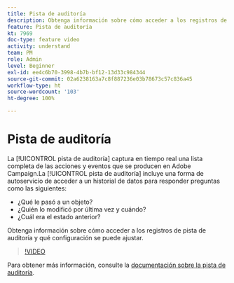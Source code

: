 ```yaml
---
title: Pista de auditoría
description: Obtenga información sobre cómo acceder a los registros de pista de auditoría y qué configuración se puede ajustar.
feature: Pista de auditoría
kt: 7969
doc-type: feature video
activity: understand
team: PM
role: Admin
level: Beginner
exl-id: ee4c6b70-3998-4b7b-bf12-13d33c984344
source-git-commit: 02a6238163a7c8f887236e03b78673c57c836a45
workflow-type: ht
source-wordcount: '103'
ht-degree: 100%

---
```


# Pista de auditoría

La [!UICONTROL pista de auditoría] captura en tiempo real una lista completa de las acciones y eventos que se producen en Adobe Campaign.La [!UICONTROL pista de auditoría] incluye una forma de autoservicio de acceder a un historial de datos para responder preguntas como las siguientes:

* ¿Qué le pasó a un objeto?
* ¿Quién lo modificó por última vez y cuándo?
* ¿Cuál era el estado anterior?

Obtenga información sobre cómo acceder a los registros de pista de auditoría y qué configuración se puede ajustar.

>[!VIDEO](https://video.tv.adobe.com/v/27425?quality=12)

Para obtener más información, consulte la [documentación sobre la pista de auditoría](https://experienceleague.adobe.com/docs/campaign-classic/using/monitoring-campaign-classic/production-procedures/audit-trail.html?lang=es).
